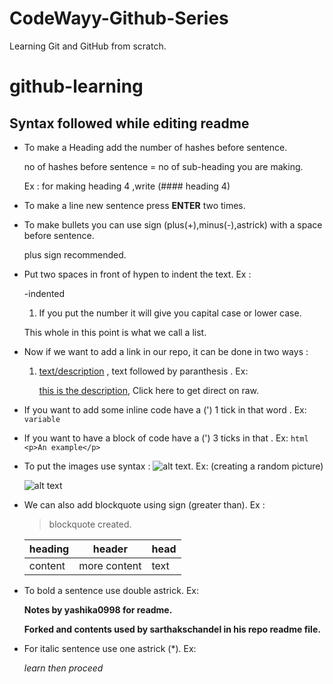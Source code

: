 # CodeWayy-Github-Series
Learning Git and GitHub from scratch.

# github-learning
## Syntax followed while editing readme

  + To make a Heading add the number of hashes before sentence.
  
    no of hashes before sentence = no of sub-heading you are making.

    Ex : for making heading 4 ,write (#### heading 4)
  
  + To make a line new sentence press **ENTER** two times.
  + To make bullets you can use sign (plus(+),minus(-),astrick) with a space before sentence.
  
    plus sign recommended.
    
  + Put two spaces in front of hypen to indent the text. Ex :
    
    -indented
      1. If you put the number it will give you capital case or lower case.
     
     This whole in this point is what we call a list.
  + Now if we want to add a link in our repo, it can be done in two ways :
    1. [text/description](0)  , text followed by paranthesis . Ex:
    
       [this is the description](https://github.com/yashika0998/git-learning/edit/master/README.md), Click here to get direct on raw.
       
  + If you want to add some inline code have a (') 1 tick in that word . Ex: `variable`
  + If you want to have a block of code have a (') 3 ticks in that . Ex: ```html
        <p>An example</p>
        ```
        
  + To put the images use syntax : ![alt text](URL). Ex: (creating a random picture)
    
    ![alt text](http://picsum.photos/200/200)
    
  + We can also add blockquote using sign (greater than). Ex :
    > blockquote created.
    
    | heading | header | head|
    | --- | --- | --- |
    | content | more content | text |
    
  + To bold a sentence use double astrick. Ex:
    
    **Notes by yashika0998 for readme.**
    
    **Forked and contents used by sarthakschandel in his repo readme file.**
    
  + For italic sentence use one astrick (*). Ex:
   
    *learn then proceed*
